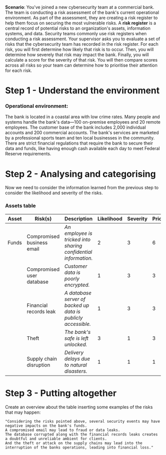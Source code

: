 
**Scenario**:
	You've joined a new cybersecurity team at a commercial bank. The team is conducting a risk assessment of the bank's current operational environment. As part of the assessment, they are creating a risk register to help them focus on securing the most vulnerable risks.
	A **risk register** is a central record of potential risks to an organization's assets, information systems, and data. Security teams commonly use risk registers when conducting a risk assessment.
	Your supervisor asks you to evaluate a set of risks that the cybersecurity team has recorded in the risk register. For each risk, you will first determine how likely that risk is to occur. Then, you will determine how severely that risk may impact the bank. Finally, you will calculate a score for the severity of that risk. You will then compare scores across all risks so your team can determine how to prioritise their attention for each risk.

# Step 1 - Understand the environment
### Operational environment:
	
The bank is located in a coastal area with low crime rates. Many people and systems handle the bank's data—100 on-premise employees and 20 remote employees. The customer base of the bank includes 2,000 individual accounts and 200 commercial accounts. The bank's services are marketed by a professional sports team and ten local businesses in the community. There are strict financial regulations that require the bank to secure their data and funds, like having enough cash available each day to meet Federal Reserve requirements.

# Step 2 - Analysing and categorising
	
Now we need to consider the information learned from the previous step to consider the likelihood and severity of the risks.
### Assets table

| **Asset** | **Risk(s)**                | **Description**                                                 | **Likelihood** | **Severity** | **Priority** |
| --------- | -------------------------- | --------------------------------------------------------------- | -------------- | ------------ | ------------ |
| Funds     | Compromised business email | _An employee is tricked into sharing confidential information._ | 2              | 3            | 6            |
|           | Compromised user database  | _Customer data is poorly encrypted._                            | 1              | 3            | 3            |
|           | Financial records leak     | _A database server of backed up data is publicly accessible._   | 1              | 3            | 3            |
|           | Theft                      | _The bank's safe is left unlocked._                             | 3              | 1            | 3            |
|           | Supply chain disruption    | _Delivery delays due to natural disasters._                     | 1              | 1            | 1            |

# Step 3 - Putting altogether
	
Create an overview about the table inserting some examples of the risks that may happen:

	"Considering the risks pointed above, several security events may have negative impacts on the bank's funds. 
	A compromised email may lead to fraud or data leaks.
	The database corrupted along with the financial records leaks creates a doubtful and unreliable ambient for clients. 
	And the theft or attack on the supply chains may lead into the interruption of the banks operations, leading into financial loss."